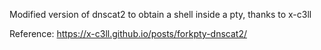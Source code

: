 Modified version of dnscat2 to obtain a shell inside a pty, thanks to x-c3ll

Reference: https://x-c3ll.github.io/posts/forkpty-dnscat2/
